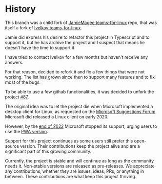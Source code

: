 # History

This branch was a child fork of [JamieMagee teams-for-linux](https://github.com/JamieMagee/teams-for-linux) repo, that was itself a fork of [Ivelkov teams-for-linux](https://github.com/ivelkov/teams-for-linux).

Jamie did express his desire to refactor this project in Typescript and to support it, but he has archive the project and I suspect that means he doesn't have the time to support it.

I have tried to contact Ivelkov for a few months but haven't receive any answers.

For that reason, decided to refork it and fix a few things that were not working. The list has grown since then to support many features and to fix most of the bugs.

To be able to use a few github functionalities, it was decided to unfork the project [#87](https://github.com/IsmaelMartinez/teams-for-linux/issues/87).

The original idea was to let the project die when Microsoft implemented a desktop client for Linux, as requested on the [Microsoft Suggestions Forum](https://microsoftteams.uservoice.com/forums/555103-public/suggestions/16911565-linux-client). Microsoft did released a Linux client on early 2020.

However, by the [end of 2022](https://learn.microsoft.com/en-us/answers/questions/1791839/where-is-teams-for-linux) Microsoft stopped its support, urging users to use the [PWA version](https://techcommunity.microsoft.com/blog/microsoftteamsblog/microsoft-teams-progressive-web-app-now-available-on-linux/3669846).

Support for this project continues as some users still prefer this open-source version. Their contributions keep the project alive and are a significant part of this growing community.

Currently, the project is stable and will continue as long as the community needs it. Non-stable versions are released as pre-releases. We appreciate any contributions, whether they are issues, ideas, PRs, or anything in between. These contributions are what keep this project thriving.
